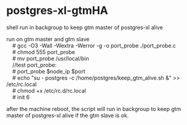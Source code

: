 # postgres-xl-gtmHA
shell run in backgroup to keep gtm master of postgres-xl alive </br>

run on gtm master and gtm slave </br>
    # gcc -O3 -Wall -Wextra -Werror -g -o port_probe ./port_probe.c </br>
    # chmod 555 port_probe</br>
    # mv port_probe /usr/local/bin</br>
    //test port_probe:</br>
    # port_probe $node_ip $port</br>
    # echo "su - postgres -c /home/postgres/keep_gtm_alive.sh &" >> /etc/rc.local</br> 
    # chmod +x /etc/rc.d/rc.local</br>
    # init 6</br>

after the machine reboot, the script will run in backgroup to keep gtm master of postgres-xl alive if the gtm slave is ok.
